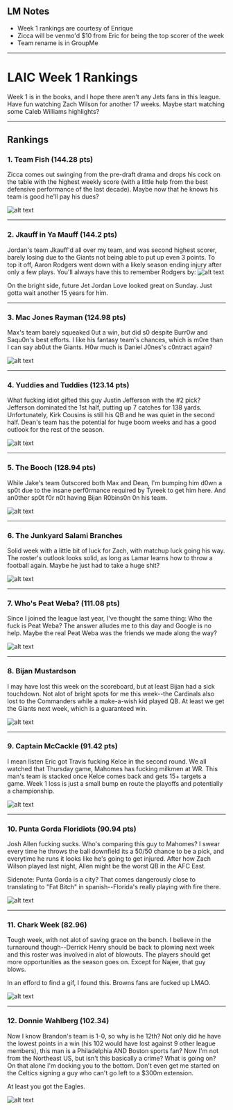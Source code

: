 
## **LM Notes**

- Week 1 rankings are courtesy of Enrique
- Zicca will be venmo'd $10 from Eric for being the top scorer of the week
- Team rename is in GroupMe

___

# LAIC Week 1 Rankings


Week 1 is in the books, and I hope there aren't any Jets fans in this league. Have fun watching Zach Wilson for another 17 weeks.  Maybe start watching some Caleb Williams highlights?

___

## Rankings

### 1. Team Fish (144.28 pts)
Zicca comes out swinging from the pre-draft drama and drops his cock on the table with the highest weekly score (with a little help from the best defensive performance of the last decade). Maybe now that he knows his team is good he'll pay his dues?

![alt text](https://media.tenor.com/Myt7viKzaJkAAAAC/bring-money-bring-me-the-money.gif)

___

### 2. Jkauff in Ya Mauff (144.2 pts)
Jordan's team Jkauff'd all over my team, and was second highest scorer, barely losing due to the Giants not being able to put up even 3 points. To top it off, Aaron Rodgers went down with a likely season ending injury after only a few plays. You'll always have this to remember Rodgers by: 
![alt text](https://a.espncdn.com/combiner/i?img=%2Fmedia%2Fmotion%2Ffastclipper%2F2023%2F0911%2Fevc_NFL_20230911_no_event_name_8405d777_5bf8_429d_ad84_32a0fcaab5ad_4821%2Fevc_NFL_20230911_no_event_name_8405d777_5bf8_429d_ad84_32a0fcaab5ad_4821.jpg)

On the bright side, future Jet Jordan Love looked great on Sunday. Just gotta wait another 15 years for him.

___

### 3. Mac Jones Rayman (124.98 pts)
Max's team barely squeaked 0ut a win, but did s0 despite Burr0w and Saqu0n's best efforts. I like his fantasy team's chances, which is m0re than I can say ab0ut the Giants. H0w much is Daniel J0nes's c0ntract again?

![alt text](https://media0.giphy.com/media/lGbz7CsaCj4Tm/giphy.gif)


___

### 4. Yuddies and Tuddies (123.14 pts)
What fucking idiot gifted this guy Justin Jefferson with the #2 pick? Jefferson dominated the 1st half, putting up 7 catches for 138 yards. Unfortunately, Kirk Cousins is still his QB and he was quiet in the second half. Dean's team has the potential for huge boom weeks and has a good outlook for the rest of the season.

![alt text](https://www.totalprosports.com/wp-content/uploads/2023/09/justin-jeff-enh-1024x563.jpg)


___

### 5. The Booch (128.94 pts)
While Jake's team 0utscored both Max and Dean, I'm bumping him d0wn a sp0t due to the insane perf0rmance required by Tyreek to get him here.  And an0ther sp0t f0r n0t having Bijan R0bins0n 0n his team.

![alt text](https://i.imgur.com/yDZ16Zm.png)

___

### 6. The Junkyard Salami Branches
Solid week with a little bit of luck for Zach, with matchup luck going his way. The roster's outlook looks solid, as long as Lamar learns how to throw a football again.  Maybe he just had to take a huge shit?

![alt text](https://media.tenor.com/a2zeGRtOEgwAAAAd/lamar-jackson.gif)


___

### 7. Who's Peat Weba? (111.08 pts)
Since I joined the league last year, I've thought the same thing: Who the fuck is Peat Weba? The answer alludes me to this day and Google is no help. Maybe the real Peat Weba was the friends we made along the way?

![alt text](https://media.giphy.com/media/uvbtV2YtKV4bcJPdCG/giphy.gif)


___

### 8. Bijan Mustardson
I may have lost this week on the scoreboard, but at least Bijan had a sick touchdown.  Not alot of bright spots for me this week--the Cardinals also lost to the Commanders while a make-a-wish kid played QB. At least we get the Giants next week, which is a guaranteed win.

![alt text](https://media2.giphy.com/media/v1.Y2lkPTc5MGI3NjExbGZkaHprbDlpY3gwZjRrZWMwaGNrbmczdHZ0N3d6cGRteDU2ZGxhYyZlcD12MV9pbnRlcm5hbF9naWZfYnlfaWQmY3Q9Zw/65euSVSbzxnbHc1iAh/giphy.gif)


___

### 9. Captain McCackle (91.42 pts)

I mean listen Eric got Travis fucking Kelce in the second round. We all watched that Thursday game, Mahomes has fucking milkmen at WR. This man's team is stacked once Kelce comes back and gets 15+ targets a game.  Week 1 loss is just a small bump en route the playoffs and potentially a championship.

![alt text](https://pbs.twimg.com/ext_tw_video_thumb/1589368597301919744/pu/img/P3KyjeiqRB0AHj4Z.jpg:large)


___

### 10. Punta Gorda Floridiots (90.94 pts)

Josh Allen fucking sucks. Who's comparing this guy to Mahomes? I swear every time he throws the ball downfield its a 50/50 chance to be a pick, and everytime he runs it looks like he's going to get injured. After how Zach Wilson played last night, Allen might be the worst QB in the AFC East. 

Sidenote: Punta Gorda is a city?  That comes dangerously close to translating to "Fat Bitch" in spanish--Florida's really playing with fire there.

![alt text](https://media3.giphy.com/media/3McruKxflKTnKT7P8Q/giphy.gif)


___

### 11. Chark Week (82.96)

Tough week, with not alot of saving grace on the bench.  I believe in the turnaround though--Derrick Henry should be back to plowing next week and this roster was involved in alot of blowouts.  The players should get more opportunities as the season goes on. Except for Najee, that guy blows.

In an efford to find a gif, I found this. Browns fans are fucked up LMAO.

![alt text](https://phantom-marca.unidadeditorial.es/3111dc0b2561aa0775eb45cc740c5c00/resize/828/f/jpg/assets/multimedia/imagenes/2022/09/19/16635456363890.jpg)


___

### 12. Donnie Wahlberg (102.34)

Now I know Brandon's team is 1-0, so why is he 12th?  Not only did he have the lowest points in a win (his 102 would have lost against 9 other league members), this man is a Philadelphia AND Boston sports fan?  Now I'm not from the Northeast US, but isn't this basically a crime?  What is going on?  On that alone I'm docking you to the bottom.  Don't even get me started on the Celtics signing a guy who can't go left to a $300m extension.

At least you got the Eagles.

![alt text](https://cdn.discordapp.com/attachments/189183819385929728/1149551118716764160/image.png)

